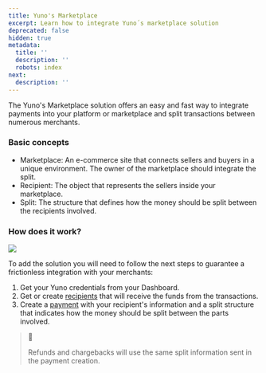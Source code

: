 ```yaml
---
title: Yuno's Marketplace
excerpt: Learn how to integrate Yuno´s marketplace solution
deprecated: false
hidden: true
metadata:
  title: ''
  description: ''
  robots: index
next:
  description: ''
---
```

The Yuno's Marketplace solution offers an easy and fast way to integrate payments into your platform or marketplace and split transactions between numerous merchants. 

### Basic concepts

- Marketplace:  An e-commerce site that connects sellers and buyers in a unique environment. The owner of the marketplace should integrate the split.  
- Recipient: The object that represents the sellers inside your marketplace.
- Split: The structure that defines how the money should be split between the recipients involved. 

### How does it work?

![](https://files.readme.io/cc68d50-Screen_Shot_2022-09-28_at_3.45.55_PM.png)

To add the solution you will need to follow the next steps to guarantee a frictionless integration with your merchants:

1. Get your Yuno credentials from your Dashboard. 
2. Get or create [recipients](https://docs.y.uno/reference/the-recipient-object) that will receive the funds from the transactions. 
3. Create a [payment](https://docs.y.uno/reference/split-payments) with your recipient's information and a split structure that indicates how the money should be split between the parts involved. 

> 📘 
> 
> Refunds and chargebacks will use the same split information sent in the payment creation.